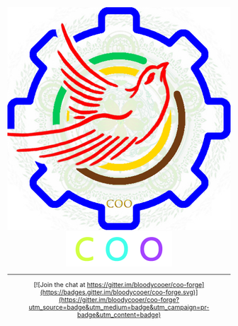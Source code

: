 <div align="center">
    <img src="docs/coo.jpg" alt="logo"><br/>
    <img width="240" src="docs/coo-t.png" alt="title">

----

[![Join the chat at https://gitter.im/bloodycooer/coo-forge](https://badges.gitter.im/bloodycooer/coo-forge.svg)](https://gitter.im/bloodycooer/coo-forge?utm_source=badge&utm_medium=badge&utm_campaign=pr-badge&utm_content=badge)

</div>
